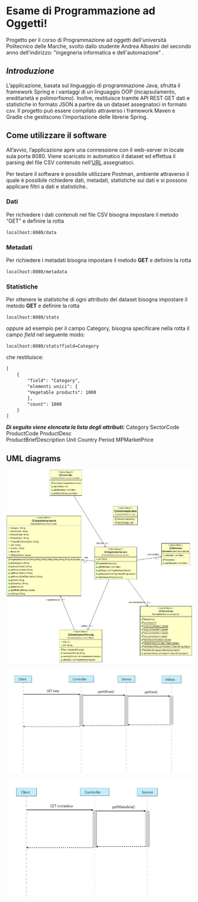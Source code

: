 # Esame di Programmazione ad Oggetti!

Progetto per il corso di Programmazione ad oggetti dell'università Politecnico delle Marche, svolto dallo studente Andrea Albasini del secondo anno dell'indirizzo: "ingegneria informatica e dell'automazione" .


 

## *Introduzione*

L’applicazione, basata sul linguaggio di programmazione Java, sfrutta il framework Spring e i vantaggi di un linguaggio OOP (incapsulamento, ereditarietà e polimorfismo). Inoltre, restituisce tramite API REST GET dati e statistiche in formato JSON a partire da un dataset assegnatoci in formato csv. Il progetto può essere compilato attraverso i framework Maven e Gradle che gestiscono l'importazione delle librerie Spring.

## Come utilizzare il software

All’avvio, l’applicazione apre una connessione con il web-server in locale sula porta 8080. Viene scaricato in automatico il dataset ed effettua il parsing del file CSV contenuto nell’[URL](http://data.europa.eu/euodp/data/api/3/action/package_show?id=b8c13971-e315-470e-a125-40d67fe7067b) assegnatoci.

Per testare il software è possibile utilizzare Postman, ambiente attraverso il quale è possibile richiedere dati, metadati, statistiche sui dati e si possono applicare filtri a dati e statistiche..
### Dati
Per richiedere i dati contenuti nel file CSV bisogna impostare il metodo “GET” e definire la rotta

```
localhost:8080/data

```


### Metadati

Per richiedere i metadati bisogna impostare il metodo **GET** e definire la rotta

```
localhost:8080/metadata

```
### Statistiche

Per ottenere le statistiche di ogni attributo del dataset bisogna impostare il metodo **GET** e definire la rotta

```
localhost:8080/stats

```

oppure ad esempio per il campo Category, bisogna specificare nella rotta il campo _field_ nel seguente modo:

```
localhost:8080/stats?field=Category

```

che restituisce:

```
[
	{
		"field": "Category",
		"elementi unici": {
		"Vegetable products": 1000
		},
		"count": 1000
	}
]
```
_**Di seguito viene elencata la lista degli attributi:**_
Category
SectorCode
ProductCode 
ProductDesc  
ProductBriefDescription 
Unit
Country
Period
MPMarketPrice

## UML diagrams

![enter image description here](https://raw.githubusercontent.com/andreaalbasini/EsameP.O./master/Univpm/Univpm/Diagrammadellclassi.jpg)



![enter image description here](https://raw.githubusercontent.com/ErmelindaBegotaraj/Progetto/master/Progetto/diagrammi/sequenzeData.jpg)

![enter image description here](https://raw.githubusercontent.com/ErmelindaBegotaraj/Progetto/master/Progetto/diagrammi/sequenzeMetadata.jpg)



<!--stackedit_data:
eyJoaXN0b3J5IjpbLTE0ODM2ODUwMDYsMTY4NzY4ODk5OV19
-->